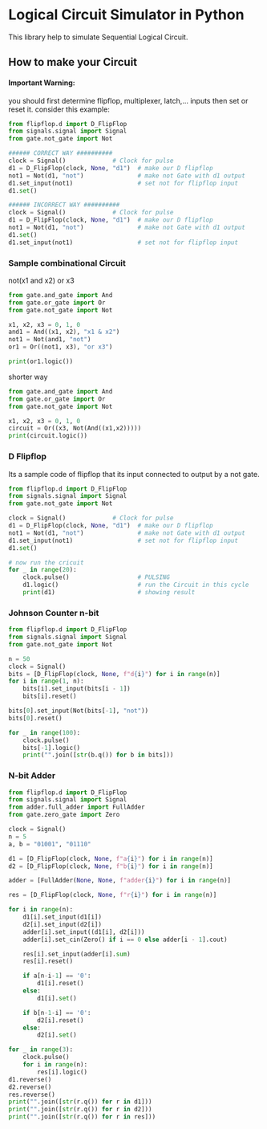 # Logical Circuit Simulator in Python

This library help to simulate Sequential Logical Circuit. 

## How to make your Circuit
#### Important Warning: 
you should first determine flipflop, multiplexer, latch,... inputs then set or reset it.
consider this example:
```python
from flipflop.d import D_FlipFlop
from signals.signal import Signal
from gate.not_gate import Not

###### CORRECT WAY ##########
clock = Signal()             # Clock for pulse
d1 = D_FlipFlop(clock, None, "d1")  # make our D flipflop
not1 = Not(d1, "not")               # make not Gate with d1 output
d1.set_input(not1)                  # set not for flipflop input
d1.set()

###### INCORRECT WAY ##########
clock = Signal()             # Clock for pulse
d1 = D_FlipFlop(clock, None, "d1")  # make our D flipflop
not1 = Not(d1, "not")               # make not Gate with d1 output
d1.set()
d1.set_input(not1)                  # set not for flipflop input
```

### Sample combinational Circuit
not(x1 and x2) or x3
```python
from gate.and_gate import And
from gate.or_gate import Or
from gate.not_gate import Not

x1, x2, x3 = 0, 1, 0
and1 = And((x1, x2), "x1 & x2")
not1 = Not(and1, "not")
or1 = Or((not1, x3), "or x3")

print(or1.logic())
```

shorter way
```python
from gate.and_gate import And
from gate.or_gate import Or
from gate.not_gate import Not

x1, x2, x3 = 0, 1, 0
circuit = Or((x3, Not(And((x1,x2)))))
print(circuit.logic())
```
### D Flipflop
Its a sample code of flipflop that its input connected to output by a not gate.
```python
from flipflop.d import D_FlipFlop
from signals.signal import Signal
from gate.not_gate import Not

clock = Signal()             # Clock for pulse
d1 = D_FlipFlop(clock, None, "d1")  # make our D flipflop
not1 = Not(d1, "not")               # make not Gate with d1 output
d1.set_input(not1)                  # set not for flipflop input
d1.set()

# now run the cricuit
for _ in range(20):
    clock.pulse()                   # PULSING 
    d1.logic()                      # run the Circuit in this cycle
    print(d1)                       # showing result
```

### Johnson Counter n-bit
```python
from flipflop.d import D_FlipFlop
from signals.signal import Signal
from gate.not_gate import Not

n = 50
clock = Signal()
bits = [D_FlipFlop(clock, None, f"d{i}") for i in range(n)]
for i in range(1, n):
    bits[i].set_input(bits[i - 1])
    bits[i].reset()

bits[0].set_input(Not(bits[-1], "not"))
bits[0].reset()

for _ in range(100):
    clock.pulse()
    bits[-1].logic()
    print("".join([str(b.q()) for b in bits]))
```

### N-bit Adder
```python
from flipflop.d import D_FlipFlop
from signals.signal import Signal
from adder.full_adder import FullAdder
from gate.zero_gate import Zero

clock = Signal()
n = 5
a, b = "01001", "01110"

d1 = [D_FlipFlop(clock, None, f"a{i}") for i in range(n)]
d2 = [D_FlipFlop(clock, None, f"b{i}") for i in range(n)]

adder = [FullAdder(None, None, f"adder{i}") for i in range(n)]

res = [D_FlipFlop(clock, None, f"r{i}") for i in range(n)]

for i in range(n):
    d1[i].set_input(d1[i])
    d2[i].set_input(d2[i])
    adder[i].set_input((d1[i], d2[i]))
    adder[i].set_cin(Zero() if i == 0 else adder[i - 1].cout)

    res[i].set_input(adder[i].sum)
    res[i].reset()

    if a[n-i-1] == '0':
        d1[i].reset()
    else:
        d1[i].set()

    if b[n-1-i] == '0':
        d2[i].reset()
    else:
        d2[i].set()

for _ in range(3):
    clock.pulse()
    for i in range(n):
        res[i].logic()
d1.reverse()
d2.reverse()
res.reverse()
print("".join([str(r.q()) for r in d1]))
print("".join([str(r.q()) for r in d2]))
print("".join([str(r.q()) for r in res]))

```
